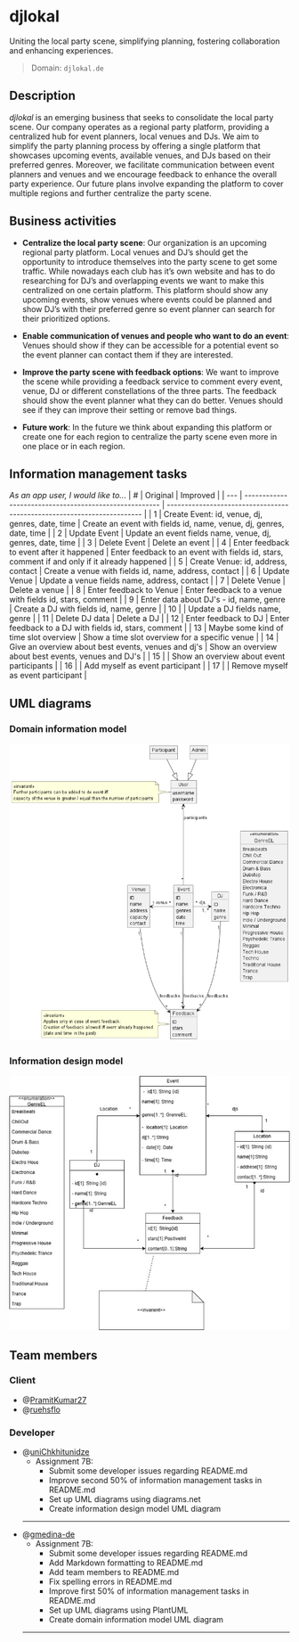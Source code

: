 # djlokal

Uniting the local party scene, simplifying planning, fostering collaboration and enhancing experiences.

> Domain: `djlokal.de`

## Description

_djlokal_ is an emerging business that seeks to consolidate the local party scene.
Our company operates as a regional party platform, providing a centralized hub for event planners, local venues and DJs.
We aim to simplify the party planning process by offering a single platform that showcases upcoming events, available venues, and DJs based on their preferred genres.
Moreover, we facilitate communication between event planners and venues and we encourage feedback to enhance the overall party experience.
Our future plans involve expanding the platform to cover multiple regions and further centralize the party scene.

## Business activities

- **Centralize the local party scene**:
  Our organization is an upcoming regional party platform.
  Local venues and DJ’s should get the opportunity to introduce themselves into the party scene to get some traffic.
  While nowadays each club has it’s own website and has to do researching for DJ’s and overlapping events we want to make this centralized on one certain platform.
  This platform should show any upcoming events, show venues where events could be planned and show DJ’s with their preferred genre so event planner can search for their prioritized options.

- **Enable communication of venues and people who want to do an event**:
  Venues should show if they can be accessible for a potential event so the event planner can contact them if they are interested.

- **Improve the party scene with feedback options**:
  We want to improve the scene while providing a feedback service to comment every event, venue, DJ or different constellations of the three parts.
  The feedback should show the event planner what they can do better.
  Venues should see if they can improve their setting or remove bad things.

- **Future work**:
  In the future we think about expanding this platform or create one for each region to centralize the party scene even more in one place or in each region.

## Information management tasks

_As an app user, I would like to..._
| # | Original | Improved |
| --- | ------------------------------------------------------ | ----------------------------------------------------------------------- |
| 1 | Create Event: id, venue, dj, genres, date, time | Create an event with fields id, name, venue, dj, genres, date, time |
| 2 | Update Event | Update an event fields name, venue, dj, genres, date, time |
| 3 | Delete Event | Delete an event |
| 4 | Enter feedback to event after it happened | Enter feedback to an event with fields id, stars, comment if and only if it already happened |
| 5 | Create Venue: id, address, contact | Create a venue with fields id, name, address, contact |
| 6 | Update Venue | Update a venue fields name, address, contact |
| 7 | Delete Venue | Delete a venue |
| 8 | Enter feedback to Venue | Enter feedback to a venue with fields id, stars, comment |
| 9 | Enter data about DJ's - id, name, genre | Create a DJ with fields id, name, genre |
| 10 | | Update a DJ fields name, genre |
| 11 | Delete DJ data | Delete a DJ |
| 12 | Enter feedback to DJ | Enter feedback to a DJ with fields id, stars, comment |
| 13 | Maybe some kind of time slot overview | Show a time slot overview for a specific venue |
| 14 | Give an overview about best events, venues and dj's | Show an overview about best events, venues and DJ's |
| 15 | | Show an overview about event participants |
| 16 | | Add myself as event participant |
| 17 | | Remove myself as event participant |

## UML diagrams

### Domain information model

![Domain information model](uml/dim.png?raw=true)

### Information design model

![Information design model](uml/idm.jpg?raw=true)

## Team members

### Client

- @[PramitKumar27](https://github.com/PramitKumar27)
- @[ruehsflo](https://github.com/ruehsflo)

### Developer

- @[uniChkhitunidze](https://github.com/uniChkhitunidze)
  - Assignment 7B:
    - Submit some developer issues regarding README.md
    - Improve second 50% of information management tasks in README.md
    - Set up UML diagrams using diagrams.net
    - Create information design model UML diagram
  ***
- @[gmedina-de](https://github.com/gmedina-de)
  - Assignment 7B:
    - Submit some developer issues regarding README.md
    - Add Markdown formatting to README.md
    - Add team members to README.md
    - Fix spelling errors in README.md
    - Improve first 50% of information management tasks in README.md
    - Set up UML diagrams using PlantUML
    - Create domain information model UML diagram
  ***
